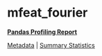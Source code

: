 # mfeat_fourier

[**Pandas Profiling Report**](https://epistasislab.github.io/penn-ml-benchmarks/profile/mfeat_fourier.html)

[Metadata](metadata.yaml) | [Summary Statistics](summary_stats.tsv)
